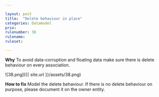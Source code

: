 ```yaml
---

layout: post
title:  "Delete behaviour in place"
categories: Datamodel
prio: 
rulenumber: 38
rulename: 
ruleset: 

---
```


**Why**
To avoid data-corruption and floating data make sure there is delete behaviour on every association.

![38.png]({{ site.url }}/assets/38.png)

**How to fix**
Model the delete behaviour. If there is no delete behaviour on purpose, please document it on the owner entity.
